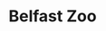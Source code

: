 ---
title: "Belfast Zoo"
address: "Belfast Zoo, Antim Road, Belfast, Co. Antrim, BT36 7PN"
tel: "+44 (0)28 9077 6277"
county: "Antrim"
category: "Zoos And Aquariums"
type: "Content"
lat: "54.64892578125"
lng: "-5.933844089508057"
---